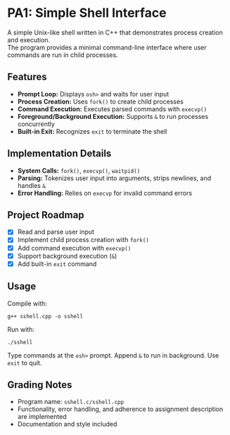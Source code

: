 # PA1: Simple Shell Interface

A simple Unix-like shell written in C++ that demonstrates process creation and execution.  
The program provides a minimal command-line interface where user commands are run in child processes.

## Features
- **Prompt Loop:** Displays `osh>` and waits for user input
- **Process Creation:** Uses `fork()` to create child processes
- **Command Execution:** Executes parsed commands with `execvp()`
- **Foreground/Background Execution:** Supports `&` to run processes concurrently
- **Built-in Exit:** Recognizes `exit` to terminate the shell

## Implementation Details
- **System Calls:** `fork()`, `execvp()`, `waitpid()`
- **Parsing:** Tokenizes user input into arguments, strips newlines, and handles `&`
- **Error Handling:** Relies on `execvp` for invalid command errors

## Project Roadmap
- [x] Read and parse user input
- [x] Implement child process creation with `fork()`
- [x] Add command execution with `execvp()`
- [x] Support background execution (`&`)
- [x] Add built-in `exit` command

## Usage
Compile with:
```
g++ sshell.cpp -o sshell
```
Run with:
```
./sshell
```
Type commands at the `osh>` prompt. Append `&` to run in background. Use `exit` to quit.

## Grading Notes
- Program name: `sshell.c/sshell.cpp`
- Functionality, error handling, and adherence to assignment description are implemented
- Documentation and style included
